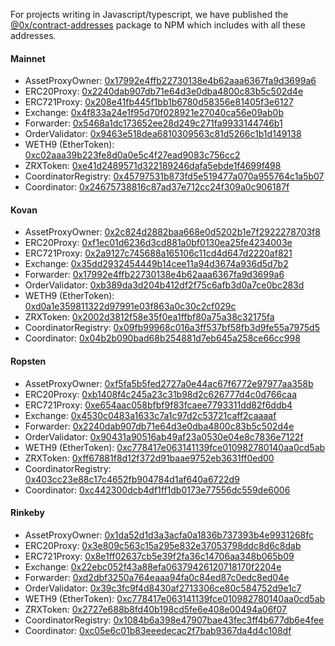 For projects writing in Javascript/typescript, we have published the [@0x/contract-addresses](https://www.npmjs.com/package/@0x/contract-addresses) package to NPM which includes with all these addresses.

#### Mainnet

-   AssetProxyOwner: [0x17992e4ffb22730138e4b62aaa6367fa9d3699a6](https://etherscan.io/address/0x17992e4ffb22730138e4b62aaa6367fa9d3699a6)
-   ERC20Proxy: [0x2240dab907db71e64d3e0dba4800c83b5c502d4e](https://etherscan.io/address/0x2240dab907db71e64d3e0dba4800c83b5c502d4e)
-   ERC721Proxy: [0x208e41fb445f1bb1b6780d58356e81405f3e6127](https://etherscan.io/address/0x208e41fb445f1bb1b6780d58356e81405f3e6127)
-   Exchange: [0x4f833a24e1f95d70f028921e27040ca56e09ab0b](https://etherscan.io/address/0x4f833a24e1f95d70f028921e27040ca56e09ab0b)
-   Forwarder: [0x5468a1dc173652ee28d249c271fa9933144746b1](https://etherscan.io/address/0x5468a1dc173652ee28d249c271fa9933144746b1)
-   OrderValidator: [0x9463e518dea6810309563c81d5266c1b1d149138](https://etherscan.io/address/0x9463e518dea6810309563c81d5266c1b1d149138)
-   WETH9 (EtherToken): [0xc02aaa39b223fe8d0a0e5c4f27ead9083c756cc2](https://etherscan.io/address/0xc02aaa39b223fe8d0a0e5c4f27ead9083c756cc2)
-   ZRXToken: [0xe41d2489571d322189246dafa5ebde1f4699f498](https://etherscan.io/address/0xE41d2489571d322189246DaFA5ebDe1F4699F498)
-   CoordinatorRegistry: [0x45797531b873fd5e519477a070a955764c1a5b07](https://kovan.etherscan.io/address/0x45797531b873fd5e519477a070a955764c1a5b07)
-   Coordinator: [0x24675738816c87ad37e712cc24f309a0c906187f](https://kovan.etherscan.io/address/0x24675738816c87ad37e712cc24f309a0c906187f)

#### Kovan

-   AssetProxyOwner: [0x2c824d2882baa668e0d5202b1e7f2922278703f8](https://kovan.etherscan.io/address/0x2c824d2882baa668e0d5202b1e7f2922278703f8)
-   ERC20Proxy: [0xf1ec01d6236d3cd881a0bf0130ea25fe4234003e](https://kovan.etherscan.io/address/0xf1ec01d6236d3cd881a0bf0130ea25fe4234003e)
-   ERC721Proxy: [0x2a9127c745688a165106c11cd4d647d2220af821](https://kovan.etherscan.io/address/0x2a9127c745688a165106c11cd4d647d2220af821)
-   Exchange: [0x35dd2932454449b14cee11a94d3674a936d5d7b2](https://kovan.etherscan.io/address/0x35dd2932454449b14cee11a94d3674a936d5d7b2)
-   Forwarder: [0x17992e4ffb22730138e4b62aaa6367fa9d3699a6](https://kovan.etherscan.io/address/0x17992e4ffb22730138e4b62aaa6367fa9d3699a6)
-   OrderValidator: [0xb389da3d204b412df2f75c6afb3d0a7ce0bc283d](https://kovan.etherscan.io/address/0xb389da3d204b412df2f75c6afb3d0a7ce0bc283d)
-   WETH9 (EtherToken): [0xd0a1e359811322d97991e03f863a0c30c2cf029c](https://kovan.etherscan.io/address/0xd0a1e359811322d97991e03f863a0c30c2cf029c)
-   ZRXToken: [0x2002d3812f58e35f0ea1ffbf80a75a38c32175fa](https://kovan.etherscan.io/address/0x2002d3812f58e35f0ea1ffbf80a75a38c32175fa)
-   CoordinatorRegistry: [0x09fb99968c016a3ff537bf58fb3d9fe55a7975d5](https://kovan.etherscan.io/address/0x09fb99968c016a3ff537bf58fb3d9fe55a7975d5)
-   Coordinator: [0x04b2b090bad68b254881d7eb645a258ce66cc998](https://kovan.etherscan.io/address/0x04b2b090bad68b254881d7eb645a258ce66cc998)

#### Ropsten

-   AssetProxyOwner: [0xf5fa5b5fed2727a0e44ac67f6772e97977aa358b](https://ropsten.etherscan.io/address/0xf5fa5b5fed2727a0e44ac67f6772e97977aa358b)
-   ERC20Proxy: [0xb1408f4c245a23c31b98d2c626777d4c0d766caa](https://ropsten.etherscan.io/address/0xb1408f4c245a23c31b98d2c626777d4c0d766caa)
-   ERC721Proxy: [0xe654aac058bfbf9f83fcaee7793311dd82f6ddb4](https://ropsten.etherscan.io/address/0xe654aac058bfbf9f83fcaee7793311dd82f6ddb4)
-   Exchange: [0x4530c0483a1633c7a1c97d2c53721caff2caaaaf](https://ropsten.etherscan.io/address/0x4530c0483a1633c7a1c97d2c53721caff2caaaaf)
-   Forwarder: [0x2240dab907db71e64d3e0dba4800c83b5c502d4e](https://ropsten.etherscan.io/address/0x2240dab907db71e64d3e0dba4800c83b5c502d4e)
-   OrderValidator: [0x90431a90516ab49af23a0530e04e8c7836e7122f](https://ropsten.etherscan.io/address/0x90431a90516ab49af23a0530e04e8c7836e7122f)
-   WETH9 (EtherToken): [0xc778417e063141139fce010982780140aa0cd5ab](https://ropsten.etherscan.io/address/0xc778417e063141139fce010982780140aa0cd5ab)
-   ZRXToken: [0xff67881f8d12f372d91baae9752eb3631ff0ed00](https://ropsten.etherscan.io/address/0xff67881f8d12f372d91baae9752eb3631ff0ed00)
-   CoordinatorRegistry: [0x403cc23e88c17c4652fb904784d1af640a6722d9](https://kovan.etherscan.io/address/0x403cc23e88c17c4652fb904784d1af640a6722d9)
-   Coordinator: [0xc442300dcb4df1ff1db0173e77556dc559de6006](https://kovan.etherscan.io/address/0xc442300dcb4df1ff1db0173e77556dc559de6006)

#### Rinkeby

-   AssetProxyOwner: [0x1da52d1d3a3acfa0a1836b737393b4e9931268fc](https://rinkeby.etherscan.io/address/0x1da52d1d3a3acfa0a1836b737393b4e9931268fc)
-   ERC20Proxy: [0x3e809c563c15a295e832e37053798ddc8d6c8dab](https://rinkeby.etherscan.io/address/0x3e809c563c15a295e832e37053798ddc8d6c8dab)
-   ERC721Proxy: [0x8e1ff02637cb5e39f2fa36c14706aa348b065b09](https://rinkeby.etherscan.io/address/0x8e1ff02637cb5e39f2fa36c14706aa348b065b09)
-   Exchange: [0x22ebc052f43a88efa06379426120718170f2204e](https://rinkeby.etherscan.io/address/0x22ebc052f43a88efa06379426120718170f2204e)
-   Forwarder: [0xd2dbf3250a764eaaa94fa0c84ed87c0edc8ed04e](https://rinkeby.etherscan.io/address/0xd2dbf3250a764eaaa94fa0c84ed87c0edc8ed04e)
-   OrderValidator: [0x39c3fc9f4d8430af2713306ce80c584752d9e1c7](https://rinkeby.etherscan.io/address/0x39c3fc9f4d8430af2713306ce80c584752d9e1c7)
-   WETH9 (EtherToken): [0xc778417e063141139fce010982780140aa0cd5ab](https://rinkeby.etherscan.io/address/0xc778417e063141139fce010982780140aa0cd5ab)
-   ZRXToken: [0x2727e688b8fd40b198cd5fe6e408e00494a06f07](https://rinkeby.etherscan.io/address/0x2727e688b8fd40b198cd5fe6e408e00494a06f07)
-   CoordinatorRegistry: [0x1084b6a398e47907bae43fec3ff4b677db6e4fee](https://kovan.etherscan.io/address/0x1084b6a398e47907bae43fec3ff4b677db6e4fee)
-   Coordinator: [0xc05e6c01b83eeedecac2f7bab9367da4d4c108df](https://kovan.etherscan.io/address/0xc05e6c01b83eeedecac2f7bab9367da4d4c108df)
